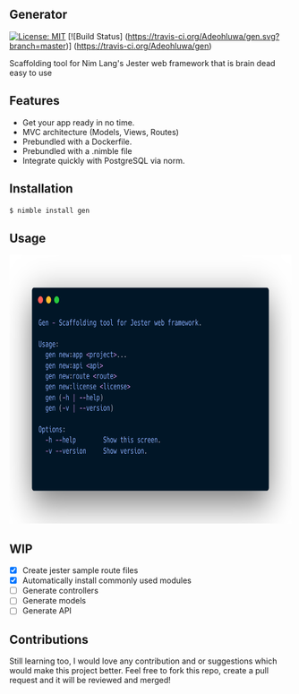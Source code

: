 Generator 
----------------------------------------------
[![License: MIT](https://img.shields.io/badge/license-MIT-blue)](./LICENSE.txt)
[![Build Status] (https://travis-ci.org/Adeohluwa/gen.svg?branch=master)] (https://travis-ci.org/Adeohluwa/gen)
 
 Scaffolding tool for Nim Lang's Jester web framework that is brain dead easy to use



Features
--------

 -   Get your app ready in no time.
 -   MVC architecture (Models, Views, Routes)
 -   Prebundled with a Dockerfile.
 -   Prebundled with a .nimble file
 -   Integrate quickly with PostgreSQL via norm.



Installation
------------

 ``$ nimble install gen``
               


Usage
-----

<img src="usage.png" width="640" height="480"/>

WIP
---
 - [x] Create jester sample route files
 - [x] Automatically install commonly used modules
 - [ ] Generate controllers
 - [ ] Generate models
 - [ ] Generate API

Contributions
-------------
 Still learning too, I would love any contribution and or suggestions which would make this project better.
 Feel free to fork this repo, create a pull request and it will be reviewed and merged!
